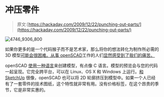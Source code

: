 # 冲压零件

> 原文:[https://hackaday.com/2009/12/22/punching-out-parts/](https://hackaday.com/2009/12/22/punching-out-parts/)

![](../Images/ec4821eecb140b9a8befd7a07254d424.png "4746_9306_800")

如果你更多的是一个代码猴子而不是艺术家，那么将你的想法转化为制作所必需的 3D 模型[可能会很困难。从事 openSCAD](http://hackaday.com/2009/11/13/diylilcnc-do-it-yourself-cnc-mill/)工作的人们[显然感受到了我们的痛苦。](http://openscad.org/)

openSCAD [使用一种语言](http://en.wikibooks.org/wiki/OpenSCAD_User_Manual/The_OpenSCAD_Language)来创建模型，有点像 C 语言。模型的预览会与您的代码一起呈现。它完全跨平台，可以在 Linux、OS X 和 Windows 上运行。[和 SketchUp](http://sketchup.google.com/) 很像，openSCAD 也可以将 2D 轮廓挤压到模型中。如果一个人已经有了一套零件的技术图纸，这个特性就非常有用。没有价格标签，在这个昂贵的季节，它是非常实惠的。